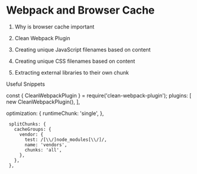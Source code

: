 # Webpack and Browser Cache

1. Why is browser cache important

2. Clean Webpack Plugin

3. Creating unique JavaScript filenames based on content

4. Creating unique CSS filenames based on content

5. Extracting external libraries to their own chunk














Useful Snippets

const { CleanWebpackPlugin } = require('clean-webpack-plugin');
    plugins: [
        new CleanWebpackPlugin(),
    ],


   optimization: {
     runtimeChunk: 'single',
   },





     splitChunks: {
       cacheGroups: {
         vendor: {
           test: /[\\/]node_modules[\\/]/,
           name: 'vendors',
           chunks: 'all',
         },
       },
     },
